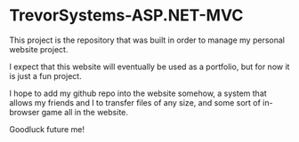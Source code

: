 # TrevorSystems-ASP.NET-MVC

This project is the repository that was built in order to manage my personal website project.

I expect that this website will eventually be used as a portfolio, but for now it is just a fun project.

I hope to add my github repo into the website somehow, a system that allows my friends and I to transfer files of any size, and some sort of in-browser game all in the website.

Goodluck future me!
